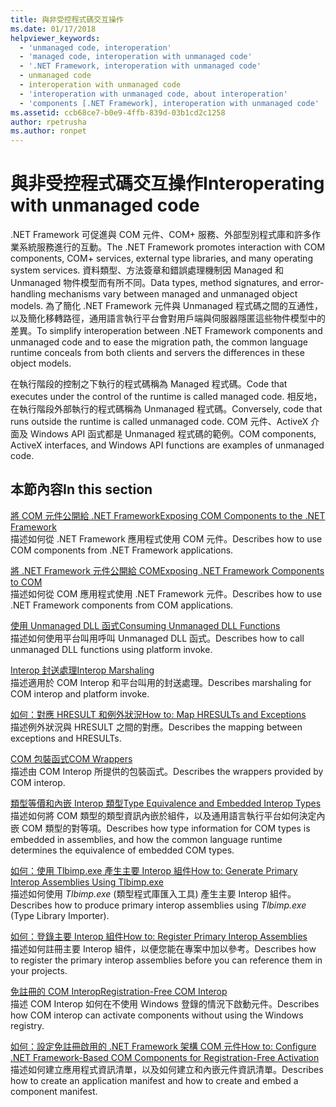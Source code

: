 ```yaml
---
title: 與非受控程式碼交互操作
ms.date: 01/17/2018
helpviewer_keywords:
  - 'unmanaged code, interoperation'
  - 'managed code, interoperation with unmanaged code'
  - '.NET Framework, interoperation with unmanaged code'
  - unmanaged code
  - interoperation with unmanaged code
  - 'interoperation with unmanaged code, about interoperation'
  - 'components [.NET Framework], interoperation with unmanaged code'
ms.assetid: ccb68ce7-b0e9-4ffb-839d-03b1cd2c1258
author: rpetrusha
ms.author: ronpet
---
```

# <a name="interoperating-with-unmanaged-code"></a><span data-ttu-id="120ea-102">與非受控程式碼交互操作</span><span class="sxs-lookup"><span data-stu-id="120ea-102">Interoperating with unmanaged code</span></span>

<span data-ttu-id="120ea-103">.NET Framework 可促進與 COM 元件、COM+ 服務、外部型別程式庫和許多作業系統服務進行的互動。</span><span class="sxs-lookup"><span data-stu-id="120ea-103">The .NET Framework promotes interaction with COM components, COM+ services, external type libraries, and many operating system services.</span></span> <span data-ttu-id="120ea-104">資料類型、方法簽章和錯誤處理機制因 Managed 和 Unmanaged 物件模型而有所不同。</span><span class="sxs-lookup"><span data-stu-id="120ea-104">Data types, method signatures, and error-handling mechanisms vary between managed and unmanaged object models.</span></span> <span data-ttu-id="120ea-105">為了簡化 .NET Framework 元件與 Unmanaged 程式碼之間的互通性，以及簡化移轉路徑，通用語言執行平台會對用戶端與伺服器隱匿這些物件模型中的差異。</span><span class="sxs-lookup"><span data-stu-id="120ea-105">To simplify interoperation between .NET Framework components and unmanaged code and to ease the migration path, the common language runtime conceals from both clients and servers the differences in these object models.</span></span>

<span data-ttu-id="120ea-106">在執行階段的控制之下執行的程式碼稱為 Managed 程式碼。</span><span class="sxs-lookup"><span data-stu-id="120ea-106">Code that executes under the control of the runtime is called managed code.</span></span> <span data-ttu-id="120ea-107">相反地，在執行階段外部執行的程式碼稱為 Unmanaged 程式碼。</span><span class="sxs-lookup"><span data-stu-id="120ea-107">Conversely, code that runs outside the runtime is called unmanaged code.</span></span> <span data-ttu-id="120ea-108">COM 元件、ActiveX 介面及 Windows API 函式都是 Unmanaged 程式碼的範例。</span><span class="sxs-lookup"><span data-stu-id="120ea-108">COM components, ActiveX interfaces, and Windows API functions are examples of unmanaged code.</span></span>

## <a name="in-this-section"></a><span data-ttu-id="120ea-109">本節內容</span><span class="sxs-lookup"><span data-stu-id="120ea-109">In this section</span></span>

[<span data-ttu-id="120ea-110">將 COM 元件公開給 .NET Framework</span><span class="sxs-lookup"><span data-stu-id="120ea-110">Exposing COM Components to the .NET Framework</span></span>](exposing-com-components.md)  
<span data-ttu-id="120ea-111">描述如何從 .NET Framework 應用程式使用 COM 元件。</span><span class="sxs-lookup"><span data-stu-id="120ea-111">Describes how to use COM components from .NET Framework applications.</span></span>

[<span data-ttu-id="120ea-112">將 .NET Framework 元件公開給 COM</span><span class="sxs-lookup"><span data-stu-id="120ea-112">Exposing .NET Framework Components to COM</span></span>](exposing-dotnet-components-to-com.md)  
<span data-ttu-id="120ea-113">描述如何從 COM 應用程式使用 .NET Framework 元件。</span><span class="sxs-lookup"><span data-stu-id="120ea-113">Describes how to use .NET Framework components from COM applications.</span></span>

[<span data-ttu-id="120ea-114">使用 Unmanaged DLL 函式</span><span class="sxs-lookup"><span data-stu-id="120ea-114">Consuming Unmanaged DLL Functions</span></span>](consuming-unmanaged-dll-functions.md)  
<span data-ttu-id="120ea-115">描述如何使用平台叫用呼叫 Unmanaged DLL 函式。</span><span class="sxs-lookup"><span data-stu-id="120ea-115">Describes how to call unmanaged DLL functions using platform invoke.</span></span>

[<span data-ttu-id="120ea-116">Interop 封送處理</span><span class="sxs-lookup"><span data-stu-id="120ea-116">Interop Marshaling</span></span>](interop-marshaling.md)  
<span data-ttu-id="120ea-117">描述適用於 COM Interop 和平台叫用的封送處理。</span><span class="sxs-lookup"><span data-stu-id="120ea-117">Describes marshaling for COM interop and platform invoke.</span></span>

[<span data-ttu-id="120ea-118">如何：對應 HRESULT 和例外狀況</span><span class="sxs-lookup"><span data-stu-id="120ea-118">How to: Map HRESULTs and Exceptions</span></span>](how-to-map-hresults-and-exceptions.md)  
<span data-ttu-id="120ea-119">描述例外狀況與 HRESULT 之間的對應。</span><span class="sxs-lookup"><span data-stu-id="120ea-119">Describes the mapping between exceptions and HRESULTs.</span></span>

[<span data-ttu-id="120ea-120">COM 包裝函式</span><span class="sxs-lookup"><span data-stu-id="120ea-120">COM Wrappers</span></span>](com-wrappers.md)  
<span data-ttu-id="120ea-121">描述由 COM Interop 所提供的包裝函式。</span><span class="sxs-lookup"><span data-stu-id="120ea-121">Describes the wrappers provided by COM interop.</span></span>

[<span data-ttu-id="120ea-122">類型等價和內嵌 Interop 類型</span><span class="sxs-lookup"><span data-stu-id="120ea-122">Type Equivalence and Embedded Interop Types</span></span>](type-equivalence-and-embedded-interop-types.md)  
<span data-ttu-id="120ea-123">描述如何將 COM 類型的類型資訊內嵌於組件，以及通用語言執行平台如何決定內嵌 COM 類型的對等項。</span><span class="sxs-lookup"><span data-stu-id="120ea-123">Describes how type information for COM types is embedded in assemblies, and how the common language runtime determines the equivalence of embedded COM types.</span></span>

[<span data-ttu-id="120ea-124">如何：使用 Tlbimp.exe 產生主要 Interop 組件</span><span class="sxs-lookup"><span data-stu-id="120ea-124">How to: Generate Primary Interop Assemblies Using Tlbimp.exe</span></span>](how-to-generate-primary-interop-assemblies-using-tlbimp-exe.md)  
<span data-ttu-id="120ea-125">描述如何使用 *Tlbimp.exe* (類型程式庫匯入工具) 產生主要 Interop 組件。</span><span class="sxs-lookup"><span data-stu-id="120ea-125">Describes how to produce primary interop assemblies using *Tlbimp.exe* (Type Library Importer).</span></span>

[<span data-ttu-id="120ea-126">如何：登錄主要 Interop 組件</span><span class="sxs-lookup"><span data-stu-id="120ea-126">How to: Register Primary Interop Assemblies</span></span>](how-to-register-primary-interop-assemblies.md)  
<span data-ttu-id="120ea-127">描述如何註冊主要 Interop 組件，以便您能在專案中加以參考。</span><span class="sxs-lookup"><span data-stu-id="120ea-127">Describes how to register the primary interop assemblies before you can reference them in your projects.</span></span>

[<span data-ttu-id="120ea-128">免註冊的 COM Interop</span><span class="sxs-lookup"><span data-stu-id="120ea-128">Registration-Free COM Interop</span></span>](registration-free-com-interop.md)  
<span data-ttu-id="120ea-129">描述 COM Interop 如何在不使用 Windows 登錄的情況下啟動元件。</span><span class="sxs-lookup"><span data-stu-id="120ea-129">Describes how COM interop can activate components without using the Windows registry.</span></span>

[<span data-ttu-id="120ea-130">如何：設定免註冊啟用的 .NET Framework 架構 COM 元件</span><span class="sxs-lookup"><span data-stu-id="120ea-130">How to: Configure .NET Framework-Based COM Components for Registration-Free Activation</span></span>](configure-net-framework-based-com-components-for-reg.md)  
<span data-ttu-id="120ea-131">描述如何建立應用程式資訊清單，以及如何建立和內嵌元件資訊清單。</span><span class="sxs-lookup"><span data-stu-id="120ea-131">Describes how to create an application manifest and how to create and embed a component manifest.</span></span>
